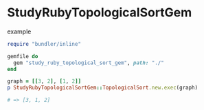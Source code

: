 # StudyRubyTopologicalSortGem

example
```ruby
require "bundler/inline"

gemfile do
  gem "study_ruby_topological_sort_gem", path: "./"
end

graph = [[3, 2], [1, 2]]
p StudyRubyTopologicalSortGem::TopologicalSort.new.exec(graph)

# => [3, 1, 2]
```
